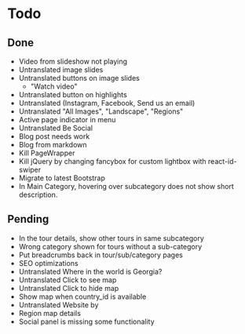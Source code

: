 # Todo

## Done

- Video from slideshow not playing
- Untranslated image slides
- Untranslated buttons on image slides
    - "Watch video"
- Untranslated button on highlights
- Untranslated (Instagram, Facebook, Send us an email)
- Untranslated "All Images", "Landscape", "Regions"
- Active page indicator in menu
- Untranslated Be Social
- Blog post needs work
- Blog from markdown
- Kill PageWrapper
- Kill jQuery by changing fancybox for custom lightbox with react-id-swiper
- Migrate to latest Bootstrap
- In Main Category, hovering over subcategory does not show short description.

## Pending

- In the tour details, show other tours in same subcategory
- Wrong category shown for tours without a sub-category
- Put breadcrumbs back in tour/sub/category pages
- SEO optimizations
- Untranslated Where in the world is Georgia?
- Untranslated Click to see map
- Untranslated Click to hide map
- Show map when country_id is available
- Untranslated Website by
- Region map details
- Social panel is missing some functionality
